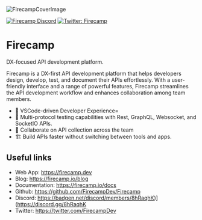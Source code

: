 
![FirecampCoverImage](https://raw.githubusercontent.com/FirecampDev/Firecamp/main/.github/github-cover.png)

[![Firecamp Discord](https://badgen.net/discord/members/8hRaqhK)](https://discord.gg/8hRaqhK)
[![Twitter: Firecamp](https://img.shields.io/twitter/follow/firecampdev.svg?style=social)](https://twitter.com/firecampdev)

# Firecamp
DX-focused API development platform.

Firecamp is a DX-first API development platform that helps developers design, develop, test, and document their APIs effortlessly. With a user-friendly interface and a range of powerful features, Firecamp streamlines the API development workflow and enhances collaboration among team members.

- 💚 VSCode-driven Developer Experience=
- :high_brightness: Multi-protocol testing capabilities with Rest, GraphQL, Websocket, and SocketIO APIs.
- :satellite: Collaborate on API collection across the team
- 🏗️ Build APIs faster without switching between tools and apps.

## Useful links
  
- Web App: https://firecamp.dev
- Blog: https://firecamp.io/blog
- Documentation: https://firecamp.io/docs
- Github: https://github.com/FirecampDev/Firecamp
- Discord: https://badgen.net/discord/members/8hRaqhK)](https://discord.gg/8hRaqhK
- Twitter: https://twitter.com/FirecampDev
